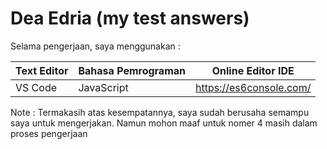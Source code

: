 # Dea Edria (my test answers)

Selama pengerjaan, saya menggunakan :

Text Editor   | Bahasa Pemrograman | Online Editor IDE
------------- | -------------------| -----------------
VS Code       | JavaScript         | https://es6console.com/

Note : Termakasih atas kesempatannya, saya sudah berusaha semampu saya untuk mengerjakan. Namun mohon maaf untuk nomer 4 masih dalam proses pengerjaan  

